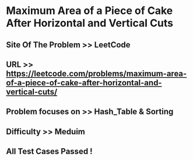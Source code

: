 # Maximum Area of a Piece of Cake After Horizontal and Vertical Cuts

## Site Of The Problem >> LeetCode

## URL >> https://leetcode.com/problems/maximum-area-of-a-piece-of-cake-after-horizontal-and-vertical-cuts/

## Problem focuses on >> Hash_Table & Sorting

## Difficulty >> Meduim

## All Test Cases Passed !


